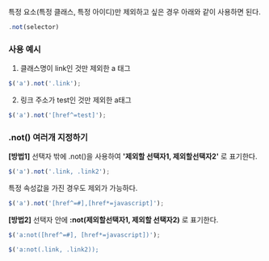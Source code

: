 특정 요소(특정 클래스, 특정 아이디)만 제외하고 싶은 경우 아래와 같이 사용하면 된다.
```jsx
.not(selector)
```

### **사용 예시**
1. 클래스명이 link인 것만 제외한 a 태그
```jsx
$('a').not('.link');
```

2. 링크 주소가 test인 것만 제외한 a태그
```jsx
$('a').not('[href^=test]');
```

### **.not() 여러개 지정하기**
**[방법1]** 선택자 밖에 .not()을 사용하여 **'제외할 선택자1, 제외할선택자2'** 로 표기한다.
```jsx
$('a').not('.link, .link2');
```

특정 속성값을 가진 경우도 제외가 가능하다.
```jsx
$('a').not('[href^=#],[href*=javascript]');
```

**[방법2]** 선택자 안에 **:not(제외할선택자1, 제외할 선택자2)** 로 표기한다.
```jsx
$('a:not([href^=#], [href*=javascript])');
```

```jsx
$('a:not(.link, .link2));
```
